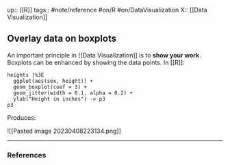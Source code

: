 up:: [[R]]
tags:: #note/reference #on/R #on/DataVisualization 
X:: [[Data Visualization]]

## Overlay data on boxplots

An important principle in [[Data Visualization]] is to __show your work__. Boxplots can be enhanced by showing the data points. In [[R]]:

```
heights |%3E
  ggplot(aes(sex, height)) +
  geom_boxplot(coef = 3) +
  geom_jitter(width = 0.1, alpha = 0.2) +
  ylab("Height in inches") -> p3
p3
```

Produces:

![[Pasted image 20230408223134.png]]

---
### References

